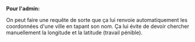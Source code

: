**Pour l'admin:**

On peut faire une requête de sorte que ça lui renvoie automatiquement les coordonnées d'une ville en tapant son nom. Ça lui évite de devoir chercher manuellement la longitude et la latitude (travail pénible).
